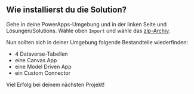 ## Wie installierst du die Solution?

Gehe in deine PowerApps-Umgebung und in der linken Seite und Lösungen/Solutions.
Wähle oben `Import` und wähle das [zip-Archiv](./Schulbuchscanner.zip).

Nun sollten sich in deiner Umgebung folgende Bestandteile wiederfinden:
* 4 Dataverse-Tabellen
* eine Canvas App
* eine Model Driven App
* ein Custom Connector

Viel Erfolg bei deinem nächsten Projekt!
